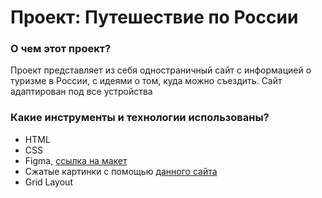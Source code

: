 # Проект: Путешествие по России

### О чем этот проект?
Проект представляет из себя одностраничный сайт с информацией о туризме в России, с идеями о том, куда можно съездить. Сайт адаптирован под все устройства

### Какие инструменты и технологии использованы?
* HTML
* CSS
* Figma, [cсылка на макет](https://www.figma.com/file/5S2WSbEFL6awjVWJ0NWL8Q/Sprint-3_-Russia-_-desktop-mobile?node-id=28503%3A0)
* Сжатые картинки с помощью [данного сайта](https://tinypng.com/)
* Grid Layout